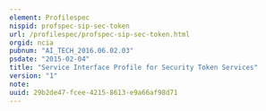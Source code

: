 ```yaml
---
element: Profilespec
nispid: profspec-sip-sec-token
url: /profilespec/profspec-sip-sec-token.html
orgid: ncia
pubnum: "AI_TECH_2016.06.02.03"
psdate: "2015-02-04"
title: "Service Interface Profile for Security Token Services"
version: "1"
note:
uuid: 29b2de47-fcee-4215-8613-e9a66af98d71
---
```

